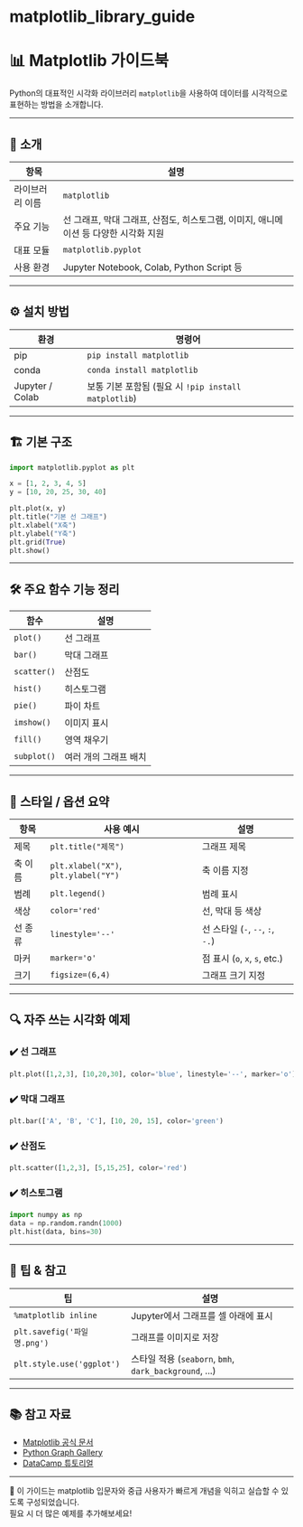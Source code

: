 # matplotlib_library_guide
# 📊 Matplotlib 가이드북

Python의 대표적인 시각화 라이브러리 `matplotlib`을 사용하여 데이터를 시각적으로 표현하는 방법을 소개합니다.

---

## 🧩 소개

| 항목 | 설명 |
|------|------|
| 라이브러리 이름 | `matplotlib` |
| 주요 기능 | 선 그래프, 막대 그래프, 산점도, 히스토그램, 이미지, 애니메이션 등 다양한 시각화 지원 |
| 대표 모듈 | `matplotlib.pyplot` |
| 사용 환경 | Jupyter Notebook, Colab, Python Script 등 |

---

## ⚙️ 설치 방법

| 환경 | 명령어 |
|------|--------|
| pip | `pip install matplotlib` |
| conda | `conda install matplotlib` |
| Jupyter / Colab | 보통 기본 포함됨 (필요 시 `!pip install matplotlib`) |

---

## 🏗️ 기본 구조

```python
import matplotlib.pyplot as plt

x = [1, 2, 3, 4, 5]
y = [10, 20, 25, 30, 40]

plt.plot(x, y)
plt.title("기본 선 그래프")
plt.xlabel("X축")
plt.ylabel("Y축")
plt.grid(True)
plt.show()
```

---

## 🛠️ 주요 함수 기능 정리

| 함수 | 설명 |
|------|------|
| `plot()` | 선 그래프 |
| `bar()` | 막대 그래프 |
| `scatter()` | 산점도 |
| `hist()` | 히스토그램 |
| `pie()` | 파이 차트 |
| `imshow()` | 이미지 표시 |
| `fill()` | 영역 채우기 |
| `subplot()` | 여러 개의 그래프 배치 |

---

## 🎨 스타일 / 옵션 요약

| 항목 | 사용 예시 | 설명 |
|------|-----------|------|
| 제목 | `plt.title("제목")` | 그래프 제목 |
| 축 이름 | `plt.xlabel("X")`, `plt.ylabel("Y")` | 축 이름 지정 |
| 범례 | `plt.legend()` | 범례 표시 |
| 색상 | `color='red'` | 선, 막대 등 색상 |
| 선 종류 | `linestyle='--'` | 선 스타일 (`-`, `--`, `:`, `-.`) |
| 마커 | `marker='o'` | 점 표시 (`o`, `x`, `s`, etc.) |
| 크기 | `figsize=(6,4)` | 그래프 크기 지정 |

---

## 🔍 자주 쓰는 시각화 예제

### ✔️ 선 그래프

```python
plt.plot([1,2,3], [10,20,30], color='blue', linestyle='--', marker='o')
```

### ✔️ 막대 그래프

```python
plt.bar(['A', 'B', 'C'], [10, 20, 15], color='green')
```

### ✔️ 산점도

```python
plt.scatter([1,2,3], [5,15,25], color='red')
```

### ✔️ 히스토그램

```python
import numpy as np
data = np.random.randn(1000)
plt.hist(data, bins=30)
```

---

## 🧠 팁 & 참고

| 팁 | 설명 |
|-----|------|
| `%matplotlib inline` | Jupyter에서 그래프를 셀 아래에 표시 |
| `plt.savefig('파일명.png')` | 그래프를 이미지로 저장 |
| `plt.style.use('ggplot')` | 스타일 적용 (`seaborn`, `bmh`, `dark_background`, ...) |

---

## 📚 참고 자료

- [Matplotlib 공식 문서](https://matplotlib.org/stable/index.html)
- [Python Graph Gallery](https://www.python-graph-gallery.com/)
- [DataCamp 튜토리얼](https://www.datacamp.com/community/tutorials/matplotlib-tutorial-python)

---

🎉 이 가이드는 matplotlib 입문자와 중급 사용자가 빠르게 개념을 익히고 실습할 수 있도록 구성되었습니다.  
필요 시 더 많은 예제를 추가해보세요!
